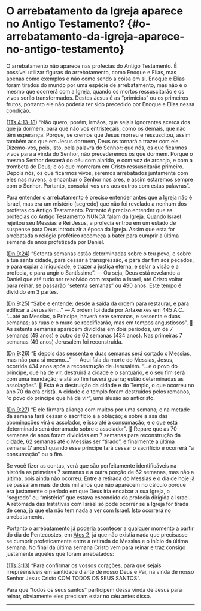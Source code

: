 # O arrebatamento da Igreja aparece no Antigo Testamento? {#o-arrebatamento-da-igreja-aparece-no-antigo-testamento}

O arrebatamento não aparece nas profecias do Antigo Testamento. É possível utilizar figuras do arrebatamento, como Enoque e Elias, mas apenas como exemplos e não como sendo a coisa em si. Enoque e Elias foram tirados do mundo por uma espécie de arrebatamento, mas não é o mesmo que ocorrerá com a Igreja, quando os mortos ressuscitarão e os vivos serão transformados. Destes Jesus é as “primícias” ou os primeiros frutos, portanto ele não poderia ter sido precedido por Enoque e Elias nessa condição.

([1Ts 4:13-18](http://bibliaonline.com.br/acf/1ts/4/13-18)) “Não quero, porém, irmãos, que sejais ignorantes acerca dos que já dormem, para que não vos entristeçais, como os demais, que não têm esperança. Porque, se cremos que Jesus morreu e ressuscitou, assim também aos que em Jesus dormem, Deus os tornará a trazer com ele. Dizemo-vos, pois, isto, pela palavra do Senhor: que nós, os que ficarmos vivos para a vinda do Senhor, não precederemos os que dormem. Porque o mesmo Senhor descerá do céu com alarido, e com voz de arcanjo, e com a trombeta de Deus; e os que morreram em Cristo ressuscitarão primeiro. Depois nós, os que ficarmos vivos, seremos arrebatados juntamente com eles nas nuvens, a encontrar o Senhor nos ares, e assim estaremos sempre com o Senhor. Portanto, consolai-vos uns aos outros com estas palavras”.

Para entender o arrebatamento é preciso entender antes que a Igreja não é Israel, mas era um mistério (segredo) que não foi revelado a nenhum dos profetas do Antigo Testamento. Portanto é preciso entender que as profecias do Antigo Testamento NUNCA falam da Igreja. Quando Israel rejeitou seu Messias e Rei Jesus, a profecia entrou em um estado de suspense para Deus introduzir a época da Igreja. Assim que esta for arrebatada o relógio profético recomeça a bater para cumprir a última semana de anos profetizada por Daniel.

([Dn 9:24](http://bibliaonline.com.br/acf/dn/9/24)) “Setenta semanas estão determinadas sobre o teu povo, e sobre a tua santa cidade, para cessar a transgressão, e para dar fim aos pecados, e para expiar a iniquidade, e trazer a justiça eterna, e selar a visão e a profecia, e para ungir o Santíssimo”. — Ou seja, Deus está revelando a Daniel que até tudo ser resolvido com respeito a Israel, até Cristo voltar para reinar, se passarão “setenta semanas” ou 490 anos. Este tempo é dividido em 3 partes.

([Dn 9:25](http://bibliaonline.com.br/acf/dn/9/25)) “Sabe e entende: desde a saída da ordem para restaurar, e para edificar a Jerusalém...” — A ordem foi dada por Artaxerxes em 445 A.C. ”...até ao Messias, o Príncipe, haverá sete semanas, e sessenta e duas semanas; as ruas e o muro se reedificarão, mas em tempos angustiosos”.  As setenta semanas aparecem divididas em dois períodos, um de 7 semanas (49 anos) e outro de 62 semanas (434 anos). Nas primeiras 7 semanas (49 anos) Jerusalém foi reconstruída.

([Dn 9:26](http://bibliaonline.com.br/acf/dn/9/26)) “E depois das sessenta e duas semanas será cortado o Messias, mas não para si mesmo...” — Aqui fala da morte do Messias, Jesus, ocorrida 434 anos após a reconstrução de Jerusalém. “...e o povo do príncipe, que há de vir, destruirá a cidade e o santuário, e o seu fim será com uma inundação; e até ao fim haverá guerra; estão determinadas as assolações”.  Esta é a destruição da cidade e do Templo, o que ocorreu no ano 70 da era cristã. A cidade e o templo foram destruídos pelos romanos, “o povo do príncipe que há de vir”, uma alusão ao anticristo.

([Dn 9:27](http://bibliaonline.com.br/acf/dn/9/27)) “E ele firmará aliança com muitos por uma semana; e na metade da semana fará cessar o sacrifício e a oblação; e sobre a asa das abominações virá o assolador, e isso até à consumação; e o que está determinado será derramado sobre o assolador”.  Repare que as 70 semanas de anos foram divididas em 7 semanas para reconstrução da cidade, 62 semanas até o Messias ser “tirado”, e finalmente a última semana (7 anos) quando esse príncipe fará cessar o sacrifício e ocorrerá “a consumação” ou o fim.

Se você fizer as contas, verá que são perfeitamente identificáveis na história as primeiras 7 semanas e a outra porção de 62 semanas, mas não a última, pois ainda não ocorreu. Entre a retirada do Messias e o dia de hoje já se passaram mais de dois mil anos que não aparecem no cálculo porque era justamente o período em que Deus iria encaixar a sua Igreja, o “segredo” ou “mistério” que estava escondido da profecia dirigida a Israel. A retomada das tratativas com Israel só pode ocorrer se a Igreja for tirada de cena, já que ela não tem nada a ver com Israel. Isto ocorrerá no arrebatamento.

Portanto o arrebatamento já poderia acontecer a qualquer momento a partir do dia de Pentecostes, em [Atos 2](http://bibliaonline.com.br/acf/atos/2), já que não existia nada que precisasse se cumprir profeticamente entre a retirada do Messias e o início da última semana. No final da última semana Cristo vem para reinar e traz consigo justamente aqueles que foram arrebatados:

([1Ts 3:13](http://bibliaonline.com.br/acf/1ts/3/13)) “Para confirmar os vossos corações, para que sejais irrepreensíveis em santidade diante de nosso Deus e Pai, na vinda de nosso Senhor Jesus Cristo COM TODOS OS SEUS SANTOS”.

Para que “todos os seus santos” participem dessa vinda de Jesus para reinar, obviamente eles precisam estar no céu antes disso.

*****